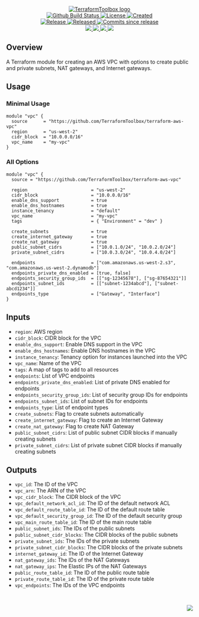 <!-- markdownlint-disable -->
<p align="center">
    <a href="https://github.com/TerraformToolbox/">
        <img src="https://cdn.wolfsoftware.com/assets/images/github/organisations/terraformtoolbox/black-and-white-circle-256.png" alt="TerraformToolbox logo" />
    </a>
    <br />
    <a href="https://github.com/TerraformToolbox/terraform-aws-vpc/actions/workflows/cicd.yml">
        <img src="https://img.shields.io/github/actions/workflow/status/TerraformToolbox/terraform-aws-vpc/cicd.yml?branch=master&label=build%20status&style=for-the-badge" alt="Github Build Status" />
    </a>
    <a href="https://github.com/TerraformToolbox/terraform-aws-vpc/blob/master/LICENSE.md">
        <img src="https://img.shields.io/github/license/TerraformToolbox/terraform-aws-vpc?color=blue&label=License&style=for-the-badge" alt="License">
    </a>
    <a href="https://github.com/TerraformToolbox/terraform-aws-vpc">
        <img src="https://img.shields.io/github/created-at/TerraformToolbox/terraform-aws-vpc?color=blue&label=Created&style=for-the-badge" alt="Created">
    </a>
    <br />
    <a href="https://github.com/TerraformToolbox/terraform-aws-vpc/releases/latest">
        <img src="https://img.shields.io/github/v/release/TerraformToolbox/terraform-aws-vpc?color=blue&label=Latest%20Release&style=for-the-badge" alt="Release">
    </a>
    <a href="https://github.com/TerraformToolbox/terraform-aws-vpc/releases/latest">
        <img src="https://img.shields.io/github/release-date/TerraformToolbox/terraform-aws-vpc?color=blue&label=Released&style=for-the-badge" alt="Released">
    </a>
    <a href="https://github.com/TerraformToolbox/terraform-aws-vpc/releases/latest">
        <img src="https://img.shields.io/github/commits-since/TerraformToolbox/terraform-aws-vpc/latest.svg?color=blue&style=for-the-badge" alt="Commits since release">
    </a>
    <br />
    <a href="https://github.com/TerraformToolbox/terraform-aws-vpc/blob/master/.github/CODE_OF_CONDUCT.md">
        <img src="https://img.shields.io/badge/Code%20of%20Conduct-blue?style=for-the-badge" />
    </a>
    <a href="https://github.com/TerraformToolbox/terraform-aws-vpc/blob/master/.github/CONTRIBUTING.md">
        <img src="https://img.shields.io/badge/Contributing-blue?style=for-the-badge" />
    </a>
    <a href="https://github.com/TerraformToolbox/terraform-aws-vpc/blob/master/.github/SECURITY.md">
        <img src="https://img.shields.io/badge/Report%20Security%20Concern-blue?style=for-the-badge" />
    </a>
    <a href="https://github.com/TerraformToolbox/terraform-aws-vpc/issues">
        <img src="https://img.shields.io/badge/Get%20Support-blue?style=for-the-badge" />
    </a>
</p>

## Overview

A Terraform module for creating an AWS VPC with options to create public and private subnets, NAT gateways, and Internet gateways.

## Usage

### Minimal Usage

```
module "vpc" {
  source      = "https://github.com/TerraformToolbox/terraform-aws-vpc"
  region      = "us-west-2"
  cidr_block  = "10.0.0.0/16"
  vpc_name    = "my-vpc"
}
```

### All Options

```
module "vpc" {
  source = "https://github.com/TerraformToolbox/terraform-aws-vpc"

  region                        = "us-west-2"
  cidr_block                    = "10.0.0.0/16"
  enable_dns_support            = true
  enable_dns_hostnames          = true
  instance_tenancy              = "default"
  vpc_name                      = "my-vpc"
  tags                          = { "Environment" = "dev" }

  create_subnets                = true
  create_internet_gateway       = true
  create_nat_gateway            = true
  public_subnet_cidrs           = ["10.0.1.0/24", "10.0.2.0/24"]
  private_subnet_cidrs          = ["10.0.3.0/24", "10.0.4.0/24"]

  endpoints                     = ["com.amazonaws.us-west-2.s3", "com.amazonaws.us-west-2.dynamodb"]
  endpoints_private_dns_enabled = [true, false]
  endpoints_security_group_ids  = [["sg-12345678"], ["sg-87654321"]]
  endpoints_subnet_ids          = [["subnet-1234abcd"], ["subnet-abcd1234"]]
  endpoints_type                = ["Gateway", "Interface"]
}
```

## Inputs

- `region`: AWS region
- `cidr_block`: CIDR block for the VPC
- `enable_dns_support`: Enable DNS support in the VPC
- `enable_dns_hostnames`: Enable DNS hostnames in the VPC
- `instance_tenancy`: Tenancy option for instances launched into the VPC
- `vpc_name`: Name of the VPC
- `tags`: A map of tags to add to all resources
- `endpoints`: List of VPC endpoints
- `endpoints_private_dns_enabled`: List of private DNS enabled for endpoints
- `endpoints_security_group_ids`: List of security group IDs for endpoints
- `endpoints_subnet_ids`: List of subnet IDs for endpoints
- `endpoints_type`: List of endpoint types
- `create_subnets`: Flag to create subnets automatically
- `create_internet_gateway`: Flag to create an Internet Gateway
- `create_nat_gateway`: Flag to create NAT Gateway
- `public_subnet_cidrs`: List of public subnet CIDR blocks if manually creating subnets
- `private_subnet_cidrs`: List of private subnet CIDR blocks if manually creating subnets

## Outputs

- `vpc_id`: The ID of the VPC
- `vpc_arn`: The ARN of the VPC
- `vpc_cidr_block`: The CIDR block of the VPC
- `vpc_default_network_acl_id`: The ID of the default network ACL
- `vpc_default_route_table_id`: The ID of the default route table
- `vpc_default_security_group_id`: The ID of the default security group
- `vpc_main_route_table_id`: The ID of the main route table
- `public_subnet_ids`: The IDs of the public subnets
- `public_subnet_cidr_blocks`: The CIDR blocks of the public subnets
- `private_subnet_ids`: The IDs of the private subnets
- `private_subnet_cidr_blocks`: The CIDR blocks of the private subnets
- `internet_gateway_id`: The ID of the Internet Gateway
- `nat_gateway_ids`: The IDs of the NAT Gateways
- `nat_gateway_ips`: The Elastic IPs of the NAT Gateways
- `public_route_table_id`: The ID of the public route table
- `private_route_table_id`: The ID of the private route table
- `vpc_endpoints`: The IDs of the VPC endpoints

<br />
<p align="right"><a href="https://wolfsoftware.com/"><img src="https://img.shields.io/badge/Created%20by%20Wolf%20on%20behalf%20of%20Wolf%20Software-blue?style=for-the-badge" /></a></p>
